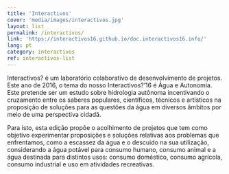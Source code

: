 ```yaml
---
title: 'Interactivos'
cover: 'media/images/interactivos.jpg'
layout: list
permalink: /interactivos/
link: 'https://interactivos16.github.io/doc.interactivos16.info/'
lang: pt
category: interactivos
ref: interactivos-list
---
```

Interactivos? é um laboratório colaborativo de desenvolvimento de projetos. Este ano de 2016, o tema do nosso Interactivos?’16 é Água e Autonomia. Este pretende ser um estudo sobre hidrologia autônoma incentivando o cruzamento entre os saberes populares, científicos, técnicos e artísticos na proposição de soluções para as questões da água em diversos âmbitos por meio de uma perspectiva cidadã.

Para isto, esta edição propõe o acolhimento de projetos que tem como objetivo experimentar proposições e soluções relativas aos problemas que enfrentamos, como a escassez da água e o descuido na sua utilização, considerando a água potável para consumo humano, consumo animal e a água destinada para distintos usos: consumo doméstico, consumo agrícola, consumo industrial e uso em atividades recreativas.
